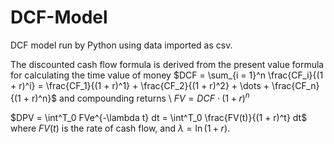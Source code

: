 # DCF-Model
DCF model run by Python using data imported as csv.

The discounted cash flow formula is derived from the present value formula for calculating the time value of money
$DCF = \sum_{i = 1}^n \frac{CF_i}{(1 + r)^i} = \frac{CF_1}{(1 + r)^1} + \frac{CF_2}{(1 + r)^2} + \dots + \frac{CF_n}{(1 + r)^n}$
and compounding returns
\\ $FV = DCF \cdot (1 + r)^n$

$DPV = \int^T_0 FVe^{-\lambda t} dt = \int^T_0 \frac{FV(t)}{(1 + r)^t} dt$ where $FV(t)$ is the rate of cash flow, and $\lambda = \ln(1 + r)$. 
